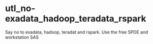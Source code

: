 # utl_no-exadata_hadoop_teradata_rspark
Say no to exadata, hadoop, teradat and rspark. Use the free SPDE and workstation SAS
